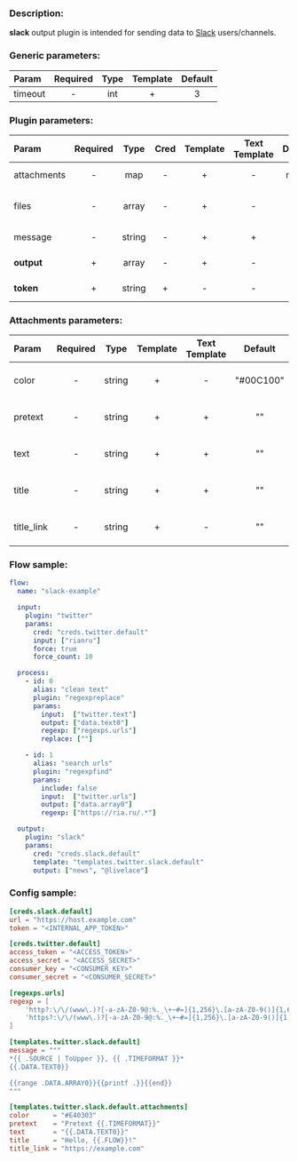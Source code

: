 ### Description:

**slack** output plugin is intended for sending data to [Slack](https://slack.com)
users/channels.


### Generic parameters:

| Param   | Required | Type | Template | Default |
|:--------|:--------:|:----:|:--------:|:-------:|
| timeout |    -     | int  |    +     |    3    |


### Plugin parameters:

| Param       | Required |  Type  | Cred | Template | Text Template | Default |        Example        | Description                                                                                                        |
|:------------|:--------:|:------:|:----:|:--------:|:-------------:|:-------:|:---------------------:|:-------------------------------------------------------------------------------------------------------------------|
| attachments |    -     |  map   |  -   |    +     |       -       |  map[]  |      see example      | [Slack Message Attachments](https://api.slack.com/messaging/composing/layouts)                                     |
| files       |    -     | array  |  -   |    +     |       -       |   ""    |    ["data.array0"]    | List of [DataItem](https://github.com/livelace/gosquito/blob/master/docs/data.md) fields with files paths.         |
| message     |    -     | string |  -   |    +     |       +       |   ""    |   "{{.DATA.TEXT0}}"   | Message text.                                                                                                      |
| **output**  |    +     | array  |  -   |    +     |       -       |   []    | ["news", "@livelace"] | List of channels/users.                                                                                            |
| **token**   |    +     | string |  +   |    -     |       -       |   ""    |     "xoxp-1-2-3"      | [Slack Internal App Token](https://slack.com/intl/en-ru/help/articles/215770388-Create-and-regenerate-API-tokens). |


### Attachments parameters:

| Param      | Required |  Type  | Template | Text Template |  Default  |          Example          | Description                                                                    |
|:-----------|:--------:|:------:|:--------:|:-------------:|:---------:|:-------------------------:|:-------------------------------------------------------------------------------|
| color      |    -     | string |    +     |       -       | "#00C100" |         "#E40303"         | [Slack Message Attachments](https://api.slack.com/messaging/composing/layouts) |
| pretext    |    -     | string |    +     |       +       |    ""     | "Pretext {{.TIMEFORMAT}}" | [Slack Message Attachments](https://api.slack.com/messaging/composing/layouts) |
| text       |    -     | string |    +     |       +       |    ""     |     "{{.DATA.TEXT0}}"     | [Slack Message Attachments](https://api.slack.com/messaging/composing/layouts) |
| title      |    -     | string |    +     |       +       |    ""     |    "Hello, {{.FLOW}}!"    | [Slack Message Attachments](https://api.slack.com/messaging/composing/layouts) |
| title_link |    -     | string |    +     |       -       |    ""     |   "https://example.com"   | [Slack Message Attachments](https://api.slack.com/messaging/composing/layouts) |

### Flow sample:

```yaml
flow:
  name: "slack-example"

  input:
    plugin: "twitter"
    params:
      cred: "creds.twitter.default"
      input: ["rianru"]
      force: true
      force_count: 10

  process:
    - id: 0
      alias: "clean text"
      plugin: "regexpreplace"
      params:
        input:  ["twitter.text"]
        output: ["data.text0"]
        regexp: ["regexps.urls"]
        replace: [""]

    - id: 1
      alias: "search urls"
      plugin: "regexpfind"
      params:
        include: false
        input:  ["twitter.urls"]
        output: ["data.array0"]
        regexp: ["https://ria.ru/.*"]

  output:
    plugin: "slack"
    params:
      cred: "creds.slack.default"
      template: "templates.twitter.slack.default"
      output: ["news", "@livelace"]
```

### Config sample:

```toml
[creds.slack.default]
url = "https://host.example.com"
token = "<INTERNAL_APP_TOKEN>"

[creds.twitter.default]
access_token = "<ACCESS_TOKEN>"
access_secret = "<ACCESS_SECRET>"
consumer_key = "<CONSUMER_KEY>"
consumer_secret = "<CONSUMER_SECRET>"

[regexps.urls]
regexp = [
    'http?:\/\/(www\.)?[-a-zA-Z0-9@:%._\+~#=]{1,256}\.[a-zA-Z0-9()]{1,6}\b([-a-zA-Z0-9()@:%_\+.~#?&//=]*)',
    'https?:\/\/(www\.)?[-a-zA-Z0-9@:%._\+~#=]{1,256}\.[a-zA-Z0-9()]{1,6}\b([-a-zA-Z0-9()@:%_\+.~#?&//=]*)'
]

[templates.twitter.slack.default]
message = """
*{{ .SOURCE | ToUpper }}, {{ .TIMEFORMAT }}*
{{.DATA.TEXT0}}

{{range .DATA.ARRAY0}}{{printf .}}{{end}}
"""

[templates.twitter.slack.default.attachments]
color      = "#E40303"
pretext    = "Pretext {{.TIMEFORMAT}}"
text       = "{{.DATA.TEXT0}}"
title      = "Hello, {{.FLOW}}!"
title_link = "https://example.com"
```


